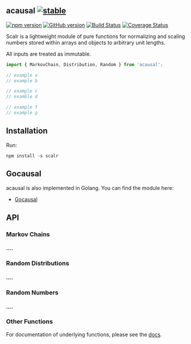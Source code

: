 ## acausal [![stable](http://badges.github.io/stability-badges/dist/stable.svg)](http://github.com/badges/stability-badges)

[![npm version](https://badge.fury.io/js/acausal.svg)](https://badge.fury.io/js/acausal) [![GitHub version](https://badge.fury.io/gh/abrisene%2Facausal.svg)](https://badge.fury.io/gh/abrisene%2Facausal) [![Build Status](https://travis-ci.com/abrisene/acausal.svg?branch=main)](https://travis-ci.com/abrisene/acausal) [![Coverage Status](https://coveralls.io/repos/github/abrisene/acausal/badge.svg?branch=main)](https://coveralls.io/github/abrisene/acausal?branch=main)

Scalr is a lightweight module of pure functions for normalizing and scaling numbers stored within arrays and objects to arbitrary unit lengths.

All inputs are treated as immutable.

```typescript
import { MarkovChain, Distribution, Random } from 'acausal';

// example a
// example b

// example c
// examble d

// example f
// example g
```

## Installation

Run:

```
npm install -s scalr
```

## Gocausal

acausal is also implemented in Golang. You can find the module here:
* [Gocausal](https://github.com/abrisene/gocausal)

## API

### Markov Chains

#### ....

### Random Distributions

#### ....

### Random Numbers

#### ....

### Other Functions

For documentation of underlying functions, please see the [docs](https://abrisene.github.io/acausal/modules.html).
